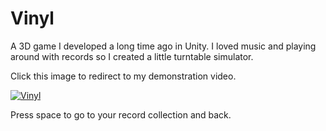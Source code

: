 # Vinyl
A 3D game I developed a long time ago in Unity. I loved music and playing around with records so I created a little turntable simulator.

Click this image to redirect to my demonstration video.

[![Vinyl](https://i.ytimg.com/vi/n-L7AA8TEGM/hqdefault.jpg?sqp=-oaymwEZCNACELwBSFXyq4qpAwsIARUAAIhCGAFwAQ==&rs=AOn4CLCy-4rUOhmYCzDiItb4l2_BlQWGjA)](https://youtu.be/n-L7AA8TEGM)

Press space to go to your record collection and back.
